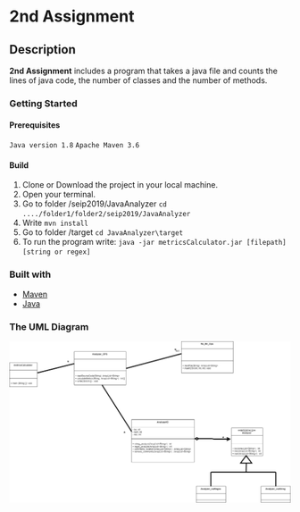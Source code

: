 # 2nd Assignment

## Description

**2nd Assignment** includes a program that takes a java file and counts the lines of java code, the number of classes and the number of methods.

### Getting Started

#### Prerequisites
`Java version 1.8`
`Apache Maven 3.6`

#### Build

1. Clone or Download the project in your local machine.
2. Open your terminal.
3. Go to folder /seip2019/JavaAnalyzer `cd ..../folder1/folder2/seip2019/JavaAnalyzer`
4. Write `mvn install`
5. Go to folder /target `cd JavaAnalyzer\target`
6. To run the program write:
`java -jar metricsCalculator.jar [filepath] [string or regex]`

### Built with
- [Maven](https://maven.apache.org)
- [Java](https://www.java.com/en/)

### The UML Diagram
![UML DIAGRAM](https://raw.githubusercontent.com/skpanagiotis/LAB-SEIP/development/seip2019/JavaAnalyzer/UML_diagram.png?token=AfP-E_ap1-zxhhFms5DjP_NabxqdVMTwks5cpFkGwA%3D%3D)